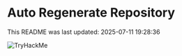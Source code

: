 # Auto Regenerate Repository

This README was last updated: 2025-07-11 19:28:36

 ![TryHackMe](https://tryhackme.com/badge/533634)